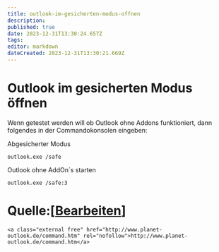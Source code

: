 ```yaml
---
title: outlook-im-gesicherten-modus-offnen
description: 
published: true
date: 2023-12-31T13:30:24.657Z
tags: 
editor: markdown
dateCreated: 2023-12-31T13:30:21.669Z
---
```


# Outlook im gesicherten Modus öffnen

Wenn getestet werden will ob Outlook ohne Addons funktioniert, dann folgendes in der Commandokonsolen eingeben:

Abgesicherter Modus

```
outlook.exe /safe
```

Outlook ohne AddOn´s starten

```
outlook.exe /safe:3
```

# <span class="mw-headline" id="bkmrk-quelle%3A">Quelle:</span><span class="mw-editsection"><span class="mw-editsection-bracket">\[</span>[Bearbeiten](https://wiki.eidolf.de/index.php?title=Outlook_im_gesicherten_Modus_%C3%B6ffnen&action=edit&section=1 "Abschnitt bearbeiten: Quelle:")<span class="mw-editsection-bracket">\]</span></span>

```
<a class="external free" href="http://www.planet-outlook.de/command.htm" rel="nofollow">http://www.planet-outlook.de/command.htm</a>
```